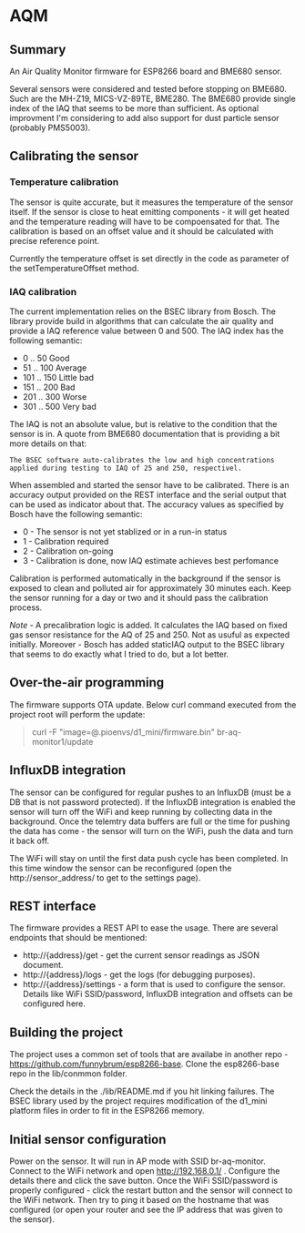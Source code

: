 # AQM
## Summary

An Air Quality Monitor firmware for ESP8266 board and BME680 sensor.

Several sensors were considered and tested before stopping on BME680. Such are the MH-Z19, MICS-VZ-89TE, BME280. The BME680 provide single index of the IAQ that seems to be more than sufficient. As optional improvment I'm considering to add also support for dust particle sensor (probably PMS5003).


## Calibrating the sensor

### Temperature calibration

The sensor is quite accurate, but it measures the temperature of the sensor itself. If the sensor is close to heat emitting components - it will get heated and the temperature reading will have to be compoensated for that. The calibration is based on an offset value and it should be calculated with precise reference point.

Currently the temperature offset is set directly in the code as parameter of the setTemperatureOffset method.

### IAQ calibration

The current implementation relies on the BSEC library from Bosch. The library provide build in algorithms that can calculate the air quality and provide a IAQ reference value between 0 and 500. The IAQ index has the following semantic:
* 0 .. 50 Good
* 51 .. 100 Average
* 101 .. 150 Little bad
* 151 .. 200 Bad
* 201 .. 300 Worse
* 301 .. 500 Very bad

The IAQ is not an absolute value, but is relative to the condition that the sensor is in. A quote from BME680 documentation that is providing a bit more details on that:

```
The BSEC software auto-calibrates the low and high concentrations applied during testing to IAQ of 25 and 250, respectivel.
```

When assembled and started the sensor have to be calibrated. There is an accuracy output provided on the REST interface and the serial output that can be used as indicator about that. The accuracy values as specified by Bosch have the following semantic:
* 0 - The sensor is not yet stablized or in a run-in status
* 1 - Calibration required
* 2 - Calibration on-going
* 3 - Calibration is done, now IAQ estimate achieves best perfomance

Calibration is performed automatically in the background if the sensor is exposed to clean and polluted air for approximately 30 minutes each. Keep the sensor running for a day or two and it should pass the calibration process.

*Note* - A precalibration logic is added. It calculates the IAQ based on fixed gas sensor resistance for the AQ of 25 and 250. Not as usuful as expected initially. Moreover - Bosch has added staticIAQ output to the BSEC library that seems to do exactly what I tried to do, but a lot better.

## Over-the-air programming

The firmware supports OTA update. Below curl command executed from the project root will perform the update:
> curl -F "image=@.pioenvs/d1_mini/firmware.bin" br-aq-monitor1/update

## InfluxDB integration

The sensor can be configured for regular pushes to an InfluxDB (must be a DB that is not password protected). If the InfluxDB integration is enabled the sensor will turn off the WiFi and keep running by collecting data in the background. Once the telemtry data buffers are full or the time for pushing the data has come - the sensor will turn on the WiFi, push the data and turn it back off.

The WiFi will stay on until the first data push cycle has been completed. In this time window the sensor can be reconfigured (open the http://sensor_address/ to get to the settings page). 

## REST interface

The firmware provides a REST API to ease the usage. There are several endpoints that should be mentioned:

* http://{address}/get - get the current sensor readings as JSON document.
* http://{address}/logs - get the logs (for debugging purposes).
* http://{address}/settings - a form that is used to configure the sensor. Details like WiFi SSID/password, InfluxDB integration and offsets can be configured here.

## Building the project

The project uses a common set of tools that are availabe in another repo - https://github.com/funnybrum/esp8266-base. Clone the esp8266-base repo in the lib/conmmon folder.

Check the details in the ./lib/README.md if you hit linking failures. The BSEC library used by the project requires modification of the d1_mini platform files in order to fit in the ESP8266 memory.

## Initial sensor configuration

Power on the sensor. It will run in AP mode with SSID br-aq-monitor. Connect to the WiFi network and open http://192.168.0.1/ . Configure the details there and click the save button. Once the WiFi SSID/password is properly configured - click the restart button and the sensor will connect to the WiFi network. Then try to ping it based on the hostname that was configured (or open your router and see the IP address that was given to the sensor).